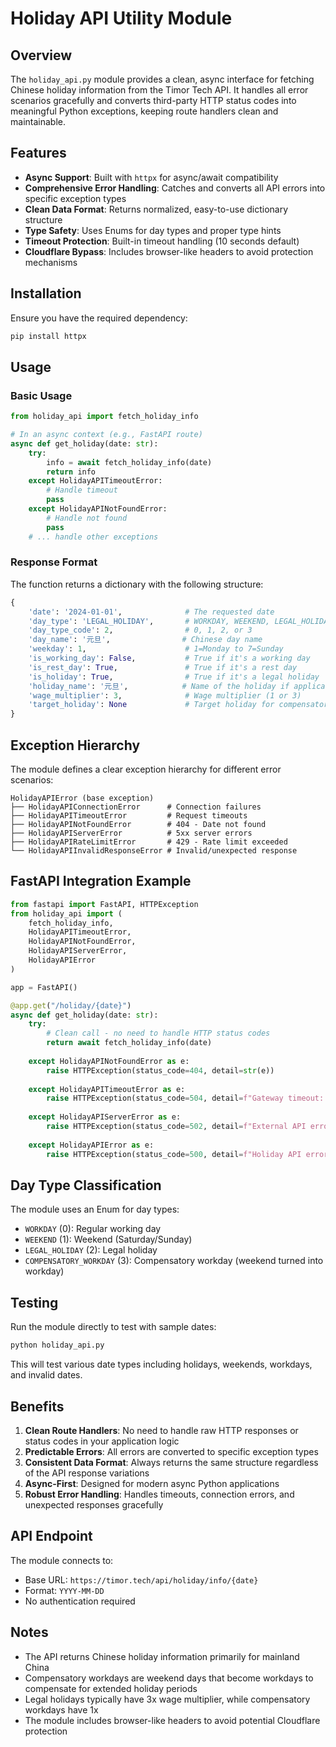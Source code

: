 # Holiday API Utility Module

## Overview

The `holiday_api.py` module provides a clean, async interface for fetching Chinese holiday information from the Timor Tech API. It handles all error scenarios gracefully and converts third-party HTTP status codes into meaningful Python exceptions, keeping route handlers clean and maintainable.

## Features

- **Async Support**: Built with `httpx` for async/await compatibility
- **Comprehensive Error Handling**: Catches and converts all API errors into specific exception types
- **Clean Data Format**: Returns normalized, easy-to-use dictionary structure
- **Type Safety**: Uses Enums for day types and proper type hints
- **Timeout Protection**: Built-in timeout handling (10 seconds default)
- **Cloudflare Bypass**: Includes browser-like headers to avoid protection mechanisms

## Installation

Ensure you have the required dependency:

```bash
pip install httpx
```

## Usage

### Basic Usage

```python
from holiday_api import fetch_holiday_info

# In an async context (e.g., FastAPI route)
async def get_holiday(date: str):
    try:
        info = await fetch_holiday_info(date)
        return info
    except HolidayAPITimeoutError:
        # Handle timeout
        pass
    except HolidayAPINotFoundError:
        # Handle not found
        pass
    # ... handle other exceptions
```

### Response Format

The function returns a dictionary with the following structure:

```python
{
    'date': '2024-01-01',              # The requested date
    'day_type': 'LEGAL_HOLIDAY',       # WORKDAY, WEEKEND, LEGAL_HOLIDAY, or COMPENSATORY_WORKDAY
    'day_type_code': 2,                # 0, 1, 2, or 3
    'day_name': '元旦',                # Chinese day name
    'weekday': 1,                      # 1=Monday to 7=Sunday
    'is_working_day': False,           # True if it's a working day
    'is_rest_day': True,               # True if it's a rest day
    'is_holiday': True,                # True if it's a legal holiday
    'holiday_name': '元旦',            # Name of the holiday if applicable
    'wage_multiplier': 3,              # Wage multiplier (1 or 3)
    'target_holiday': None             # Target holiday for compensatory workdays
}
```

## Exception Hierarchy

The module defines a clear exception hierarchy for different error scenarios:

```
HolidayAPIError (base exception)
├── HolidayAPIConnectionError      # Connection failures
├── HolidayAPITimeoutError         # Request timeouts
├── HolidayAPINotFoundError        # 404 - Date not found
├── HolidayAPIServerError          # 5xx server errors
├── HolidayAPIRateLimitError       # 429 - Rate limit exceeded
└── HolidayAPIInvalidResponseError # Invalid/unexpected response
```

## FastAPI Integration Example

```python
from fastapi import FastAPI, HTTPException
from holiday_api import (
    fetch_holiday_info,
    HolidayAPITimeoutError,
    HolidayAPINotFoundError,
    HolidayAPIServerError,
    HolidayAPIError
)

app = FastAPI()

@app.get("/holiday/{date}")
async def get_holiday(date: str):
    try:
        # Clean call - no need to handle HTTP status codes
        return await fetch_holiday_info(date)
        
    except HolidayAPINotFoundError as e:
        raise HTTPException(status_code=404, detail=str(e))
        
    except HolidayAPITimeoutError as e:
        raise HTTPException(status_code=504, detail=f"Gateway timeout: {str(e)}")
        
    except HolidayAPIServerError as e:
        raise HTTPException(status_code=502, detail=f"External API error: {str(e)}")
        
    except HolidayAPIError as e:
        raise HTTPException(status_code=500, detail=f"Holiday API error: {str(e)}")
```

## Day Type Classification

The module uses an Enum for day types:

- `WORKDAY` (0): Regular working day
- `WEEKEND` (1): Weekend (Saturday/Sunday)
- `LEGAL_HOLIDAY` (2): Legal holiday
- `COMPENSATORY_WORKDAY` (3): Compensatory workday (weekend turned into workday)

## Testing

Run the module directly to test with sample dates:

```bash
python holiday_api.py
```

This will test various date types including holidays, weekends, workdays, and invalid dates.

## Benefits

1. **Clean Route Handlers**: No need to handle raw HTTP responses or status codes in your application logic
2. **Predictable Errors**: All errors are converted to specific exception types
3. **Consistent Data Format**: Always returns the same structure regardless of the API response variations
4. **Async-First**: Designed for modern async Python applications
5. **Robust Error Handling**: Handles timeouts, connection errors, and unexpected responses gracefully

## API Endpoint

The module connects to:
- Base URL: `https://timor.tech/api/holiday/info/{date}`
- Format: `YYYY-MM-DD`
- No authentication required

## Notes

- The API returns Chinese holiday information primarily for mainland China
- Compensatory workdays are weekend days that become workdays to compensate for extended holiday periods
- Legal holidays typically have 3x wage multiplier, while compensatory workdays have 1x
- The module includes browser-like headers to avoid potential Cloudflare protection
